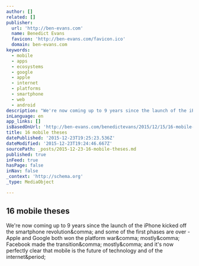 ```yaml
---
author: []
related: []
publisher:
  url: 'http://ben-evans.com'
  name: Benedict Evans
  favicon: 'http://ben-evans.com/favicon.ico'
  domain: ben-evans.com
keywords:
  - mobile
  - apps
  - ecosystems
  - google
  - apple
  - internet
  - platforms
  - smartphone
  - web
  - android
description: "We're now coming up to 9 years since the launch of the iPhone kicked off the smartphone revolution, and some of the first phases are over - Apple and Google both won the platform war, mostly, Facebook made the transition, mostly, and it's now perfectly clear that mobile is the future of technology and of the internet."
inLanguage: en
app_links: []
isBasedOnUrl: 'http://ben-evans.com/benedictevans/2015/12/15/16-mobile-theses'
title: 16 mobile theses
datePublished: '2015-12-23T19:25:23.536Z'
dateModified: '2015-12-23T19:24:46.667Z'
sourcePath: _posts/2015-12-23-16-mobile-theses.md
published: true
inFeed: true
hasPage: false
inNav: false
_context: 'http://schema.org'
_type: MediaObject

---
```

<article style=""><h1>16 mobile theses</h1><p>We're now coming up to 9 years since the launch of the iPhone kicked off the smartphone revolution&amp;comma; and some of the first phases are over - Apple and Google both won the platform war&amp;comma; mostly&amp;comma; Facebook made the transition&amp;comma; mostly&amp;comma; and it's now perfectly clear that mobile is the future of technology and of the internet&amp;period;</p></article>